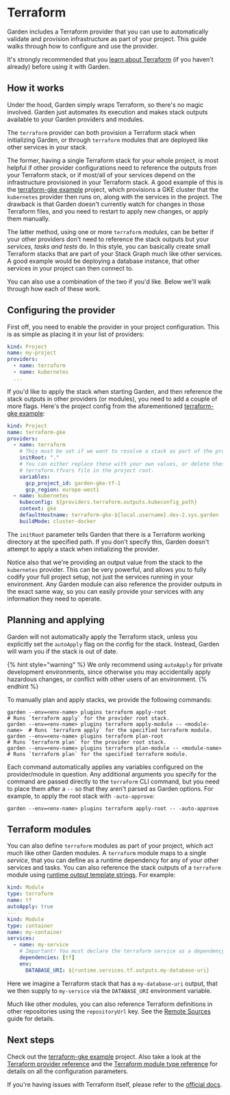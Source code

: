 # Terraform

Garden includes a Terraform provider that you can use to automatically validate and provision infrastructure as part of your project. This guide walks through how to configure and use the provider.

It's strongly recommended that you [learn about Terraform](https://www.terraform.io/docs/index.html) (if you haven't already) before using it with Garden.

## How it works

Under the hood, Garden simply wraps Terraform, so there's no magic involved. Garden just automates its execution and makes stack outputs available to your Garden providers and modules.

The `terraform` provider can both provision a Terraform stack when initializing Garden, or through `terraform` modules that are deployed like other services in your stack.

The former, having a single Terraform stack for your whole project, is most helpful if other provider configurations need to reference the outputs from your Terraform stack, or if most/all of your services depend on the infrastructure provisioned in your Terraform stack. A good example of this is the [terraform-gke example](https://github.com/garden-io/garden/tree/0.12.5/examples/terraform-gke) project, which provisions a GKE cluster that the `kubernetes` provider then runs on, along with the services in the project. The drawback is that Garden doesn't currently watch for changes in those Terraform files, and you need to restart to apply new changes, or apply them manually.

The latter method, using one or more `terraform` _modules_, can be better if your other providers don't need to reference the stack outputs but your _services, tasks and tests_ do. In this style, you can basically create small Terraform stacks that are part of your Stack Graph much like other services. A good example would be deploying a database instance, that other services in your project can then connect to.

You can also use a combination of the two if you'd like. Below we'll walk through how each of these work.

## Configuring the provider

First off, you need to enable the provider in your project configuration. This is as simple as placing it in your list of providers:

```yaml
kind: Project
name: my-project
providers:
  - name: terraform
  - name: kubernetes
  ...
```

If you'd like to apply the stack when starting Garden, and then reference the stack outputs in other providers (or modules), you need to add a couple of more flags. Here's the project config from the aforementioned [terraform-gke example](https://github.com/garden-io/garden/tree/0.12.5/examples/terraform-gke):

```yaml
kind: Project
name: terraform-gke
providers:
  - name: terraform
    # This must be set if we want to resolve a stack as part of the provider initialization.
    initRoot: "."
    # You can either replace these with your own values, or delete these and provide your own in a
    # terraform.tfvars file in the project root.
    variables:
      gcp_project_id: garden-gke-tf-1
      gcp_region: europe-west1
  - name: kubernetes
    kubeconfig: ${providers.terraform.outputs.kubeconfig_path}
    context: gke
    defaultHostname: terraform-gke-${local.username}.dev-2.sys.garden
    buildMode: cluster-docker
```

The `initRoot` parameter tells Garden that there is a Terraform working directory at the specified path. If you don't specify this, Garden doesn't attempt to apply a stack when initializing the provider.

Notice also that we're providing an output value from the stack to the `kubernetes` provider. This can be very powerful, and allows you to fully codify your full project setup, not just the services running in your environment. Any Garden module can also reference the provider outputs in the exact same way, so you can easily provide your services with any information they need to operate.

## Planning and applying

Garden will not automatically apply the Terraform stack, unless you explicitly set the `autoApply` flag on the config for the stack. Instead, Garden will warn you if the stack is out of date.

{% hint style="warning" %}
We only recommend using `autoApply` for private development environments, since otherwise you may accidentally apply hazardous changes, or conflict with other users of an environment.
{% endhint %}

To manually plan and apply stacks, we provide the following commands:

```console
garden --env=<env-name> plugins terraform apply-root                  # Runs `terraform apply` for the provider root stack.
garden --env=<env-name> plugins terraform apply-module -- <module-name>  # Runs `terraform apply` for the specified terraform module.
garden --env=<env-name> plugins terraform plan-root                   # Runs `terraform plan` for the provider root stack.
garden --env=<env-name> plugins terraform plan-module -- <module-name>   # Runs `terraform plan` for the specified terraform module.
```

Each command automatically applies any variables configured on the provider/module in question. Any additional arguments you specify for the command are passed directly to the `terraform` CLI command, but you need to place them after a `--` so that they aren't parsed as Garden options. For example, to apply the root stack with `-auto-approve`:

```console
garden --env=<env-name> plugins terraform apply-root -- -auto-approve
```

## Terraform modules

You can also define `terraform` modules as part of your project, which act much like other Garden modules. A `terraform` module maps to a single _service_, that you can define as a runtime dependency for any of your other services and tasks. You can also reference the stack outputs of a `terraform` module using [runtime output template strings](../using-garden/variables-and-templating.md#runtime-outputs). For example:

```yaml
kind: Module
type: terraform
name: tf
autoApply: true
---
kind: Module
type: container
name: my-container
services:
  - name: my-service
    # Important! You must declare the terraform service as a dependency, for the runtime template string to work.
    dependencies: [tf]
    env:
      DATABASE_URI: ${runtime.services.tf.outputs.my-database-uri}
```

Here we imagine a Terraform stack that has a `my-database-uri` output, that we then supply to `my-service` via the `DATABASE_URI` environment variable.

Much like other modules, you can also reference Terraform definitions in other repositories using the `repositoryUrl` key. See the [Remote Sources](./using-remote-sources.md) guide for details.

## Next steps

Check out the [terraform-gke example](https://github.com/garden-io/garden/tree/0.12.5/examples/terraform-gke) project. Also take a look at the [Terraform provider reference](../reference/providers/terraform.md) and the [Terraform module type reference](../reference/module-types/terraform.md) for details on all the configuration parameters.

If you're having issues with Terraform itself, please refer to the [official docs](https://www.terraform.io/docs/index.html).
